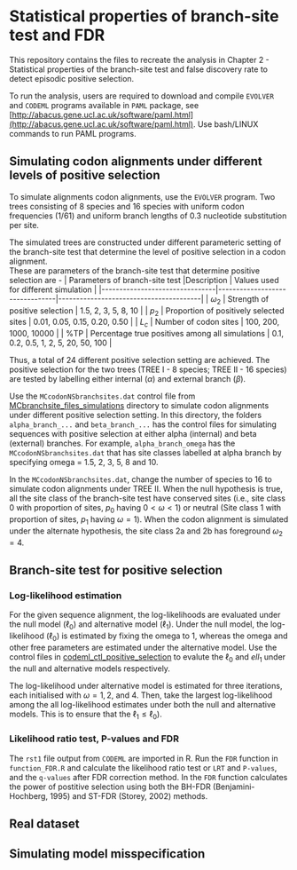 # Statistical properties of branch-site test and FDR

This repository contains the files to recreate the analysis in Chapter 2 - Statistical properties of the branch-site test and false discovery rate to detect episodic positive selection.

To run the analysis, users are required to download and compile ```EVOLVER``` and ```CODEML``` programs available in ```PAML``` package, see [http://abacus.gene.ucl.ac.uk/software/paml.html](http://abacus.gene.ucl.ac.uk/software/paml.html). Use bash/LINUX commands to run PAML programs.

## Simulating codon alignments under different levels of positive selection
To simulate alignments codon alignments, use the ```EVOLVER``` program. Two trees consisting of 8 species and 16 species with uniform codon frequencies (1/61) and uniform branch lengths of 0.3 nucleotide substitution per site.

The simulated trees are constructed under different parameteric setting of the branch-site test that determine the level of positive selection in a codon alignment.  
These are parameters of the branch-site test that determine positive selection are -
| Parameters of branch-site test |Description                    | Values used for different simulation   |
|--------------------------------|--------------------------------|----------------------------------------|
|        $\omega{_2}$            | Strength of positive selection | 1.5, 2, 3, 5, 8, 10 |
| $p_{2}$                        | Proportion of positively selected sites | 0.01, 0.05, 0.15, 0.20, 0.50 |
| $L_{c}$                        | Number of codon sites | 100, 200, 1000, 10000 | 
| %TP                            | Percentage true positives among all simulations | 0.1, 0.2, 0.5, 1, 2, 5, 20, 50, 100 |

Thus, a total of 24 different positive selection setting are achieved.  The positive selection for the two trees (TREE I - 8 species; TREE II - 16 species) are tested by labelling either internal ($\alpha$) and external branch ($\beta$).

Use the ```MCcodonNSbranchsites.dat``` control file from [MCbranchsite_files_simulations](https://github.com/Muthubioinfo/branch-site_FDR/tree/main/MCbranchsite_files_simulations) directory to simulate codon alignments under different positive selection setting. In this directory, the folders ```alpha_branch_...``` and ```beta_branch_...``` has the control files for simulating sequences with positive selection at either alpha (internal) and beta (external) branches. For example, ```alpha_branch_omega``` has the ```MCcodonNSbranchsites.dat``` that has site classes labelled at alpha branch by specifying omega = 1.5, 2, 3, 5, 8 and 10.


In the ```MCcodonNSbranchsites.dat```, change the number of species to 16 to simulate codon alignments under TREE II. When the null hypothesis is true, all the site class of the branch-site test have conserved sites (i.e., site class 0 with proportion of sites, $p_{0}$ having $0 < \omega < 1$) or neutral (Site class 1 with proportion of sites, $p_{1}$ having $\omega = 1$). When the codon alignment is simulated under the alternate hypothesis, the site class 2a and 2b has foreground $\omega_{2} = 4$. 


## Branch-site test for positive selection

### Log-likelihood estimation
For the given sequence alignment, the log-likelihoods are evaluated under the null model ($\ell_{0}$) and alternative model ($\ell_{1}$). Under the null model, the log-likelihood ($\ell_{0}$) is estimated by fixing the omega to 1, whereas the omega and other free parameters are estimated under the alternative model. Use the control files in [codeml_ctl_positive_selection](https://github.com/Muthubioinfo/branch-site_FDR/tree/main/codeml_ctl_positive_selection) to evalute the $\ell_{0}$ and $ell_{1}$ under the null and alternative models respectively.


The log-likelihood under alternative model is estimated for three iterations, each initialised with $\omega = 1, 2,$ and $4$. 
Then, take the largest log-likelihood among the all log-likelihood estimates under both the null and alternative models. This is to ensure that the $\ell_{1} \le \ell_{0}$).

### Likelihood ratio test, P-values and FDR
The ```rst1``` file output from ```CODEML``` are imported in R. Run the ```FDR``` function in ```function_FDR.R``` and calculate the likelihood ratio test or ```LRT``` and ```P-values```, and the ```q-values``` after FDR correction method. In the ```FDR``` function calculates the power of postitive selection using both the BH-FDR (Benjamini-Hochberg, 1995) and ST-FDR (Storey, 2002) methods. 

## Real dataset

## Simulating model misspecification






